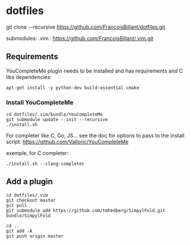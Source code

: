 # dotfiles

git clone --recursive https://github.com/FrancoisBillant/dotfiles.git

submodules:
	.vim : https://github.com/FrancoisBillant/.vim.git

## Requirements
YouCompleteMe plugin needs to be installed and has requirements and C libs dependencies:

```
apt-get install -y python-dev build-essential cmake
```

### Install YouCompleteMe

```
cd dotfiles/.vim/bundle/YouCompleteMe
git submodule update --init --recursive
./install.sh
```

For completer like C, Go, JS... see the doc for options to pass to the install script: https://github.com/Valloric/YouCompleteMe

exemple, for C completer:
```
./install.sh --clang-completer
```



## Add a plugin

```
cd dotfiles/.vim
git checkout master
git pull
git submodule add https://github.com/tmhedberg/SimpylFold.git bundle/SimpylFold

cd ..
git add -A
git push origin master
```
